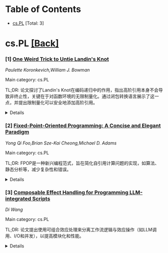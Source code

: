 <div id=toc></div>

# Table of Contents

- [cs.PL](#cs.PL) [Total: 3]


<div id='cs.PL'></div>

# cs.PL [[Back]](#toc)

### [1] [One Weird Trick to Untie Landin's Knot](https://arxiv.org/abs/2507.21317)
*Paulette Koronkevich,William J. Bowman*

Main category: cs.PL

TL;DR: 论文探讨了Landin's Knot在编码递归中的作用，指出高阶引用本身不会导致非终止性，关键在于对函数环境的无限制量化。通过闭包转换语言展示了这一点，并提出限制量化可以安全地添加高阶引用。


<details>
  <summary>Details</summary>
Motivation: 研究Landin's Knot在编码递归中的作用，澄清高阶引用与非终止性的关系，探索如何在终止性语言中安全添加高阶引用。

Method: 使用闭包转换语言，将函数环境显式化，并通过非谓词量化隐藏环境类型。分析高阶引用如何利用这种量化编码递归。

Result: 发现高阶引用本身不导致非终止性，关键在于对函数环境的无限制量化。限制量化可以避免非终止性。

Conclusion: 限制对函数环境的量化可以安全地在终止性语言中添加高阶引用，无需复杂类型系统或限制函数存储。

Abstract: In this work, we explore Landin's Knot, which is understood as a pattern for
encoding general recursion, including non-termination, that is possible after
adding higher-order references to an otherwise terminating language. We observe
that this isn't always true -- higher-order references, by themselves, don't
lead to non-termination. The key insight is that Landin's Knot relies not
primarily on references storing functions, but on unrestricted quantification
over a function's environment. We show this through a closure converted
language, in which the function's environment is made explicit and hides the
type of the environment through impredicative quantification. Once references
are added, this impredicative quantification can be exploited to encode
recursion. We conjecture that by restricting the quantification over the
environment, higher-order references can be safely added to terminating
languages, without resorting to more complex type systems such as linearity,
and without restricting references from storing functions.

</details>


### [2] [Fixed-Point-Oriented Programming: A Concise and Elegant Paradigm](https://arxiv.org/abs/2507.21439)
*Yong Qi Foo,Brian Sze-Kai Cheong,Michael D. Adams*

Main category: cs.PL

TL;DR: FPOP是一种新兴编程范式，旨在简化自引用计算问题的实现，如算法、静态分析等，减少复杂性和错误。


<details>
  <summary>Details</summary>
Motivation: 传统编程范式缺乏对固定点计算的支持，导致实现低效且易错。

Method: FPOP通过结构化推理规则和用户导向优化，提供高级抽象，使开发者能编写声明式规范。

Result: FPOP显著简化算法实现，提升可维护性，例如图距离问题仅需两行代码。

Conclusion: FPOP填补了理论固定点公式与实际实现的差距，有望推动进一步研究和应用。

Abstract: Fixed-Point-Oriented Programming (FPOP) is an emerging paradigm designed to
streamline the implementation of problems involving self-referential
computations. These include graph algorithms, static analysis, parsing, and
distributed computing-domains that traditionally require complex and
tricky-to-implement work-queue algorithms. Existing programming paradigms lack
direct support for these inherently fixed-point computations, leading to
inefficient and error-prone implementations.
  This white paper explores the potential of the FPOP paradigm, which offers a
high-level abstraction that enables concise and expressive problem
formulations. By leveraging structured inference rules and user-directed
optimizations, FPOP allows developers to write declarative specifications while
the compiler ensures efficient execution. It not only reduces implementation
complexity for programmers but also enhances adaptability, making it easier for
programmers to explore alternative solutions and optimizations without
modifying the core logic of their program.
  We demonstrate how FPOP simplifies algorithm implementation, improves
maintainability, and enables rapid prototyping by allowing problems to be
clearly and concisely expressed. For example, the graph distance problem can be
expressed in only two executable lines of code with FPOP, while it takes an
order of magnitude more code in other paradigms. By bridging the gap between
theoretical fixed-point formulations and practical implementations, we aim to
foster further research and adoption of this paradigm.

</details>


### [3] [Composable Effect Handling for Programming LLM-integrated Scripts](https://arxiv.org/abs/2507.22048)
*Di Wang*

Main category: cs.PL

TL;DR: 论文提出使用可组合效应处理来分离工作流逻辑与效应操作（如LLM调用、I/O和并发），以提高模块化和性能。


<details>
  <summary>Details</summary>
Motivation: 解决LLM集成脚本中模块化不足和性能优化受限的问题。

Method: 采用可组合效应处理技术，将效应操作抽象为接口并通过效应处理器实现。

Result: 在Tree-of-Thoughts案例中实现了10倍的加速，同时保持模块化。

Conclusion: 可组合效应处理是一种适用于LLM脚本编程的有效风格。

Abstract: Implementing LLM-integrated scripts introduces challenges in modularity and
performance, as scripts are often coupled to specific LLM implementations and
fail to exploit parallelization opportunities. This paper proposes using
composable effect handling to separate workflow logic from effectful
operations, such as LLM calls, I/O, and concurrency, enabling modularity
without sacrificing the opportunity for performance optimization. By treating
these operations as abstract interfaces and discharging them via effect
handlers, this paper shows that scripts can achieve significant speedups (e.g.,
10$\times$ in a Tree-of-Thoughts case study) without compromising modularity.
This paper aims to promote composable effect handling as a programming style
for LLM scripting.

</details>
